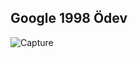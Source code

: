 ## Google 1998 Ödev

![Capture](https://user-images.githubusercontent.com/75572432/137186153-ed64a3fe-15d5-4306-b8b0-ad4168d4864f.PNG)
